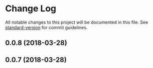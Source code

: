 # Change Log

All notable changes to this project will be documented in this file. See [standard-version](https://github.com/conventional-changelog/standard-version) for commit guidelines.

<a name="0.0.8"></a>
## 0.0.8 (2018-03-28)



<a name="0.0.7"></a>
## 0.0.7 (2018-03-28)
